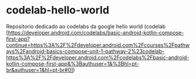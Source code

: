 # codelab-hello-world
Repositorio dedicado ao codelabs da google hello world 
(codelab [https://developer.android.com/codelabs/basic-android-kotlin-compose-first-app?continue=https%3A%2F%2Fdeveloper.android.com%2Fcourses%2Fpathways%2Fandroid-basics-compose-unit-1-pathway-2%23codelab-https%3A%2F%2Fdeveloper.android.com%2Fcodelabs%2Fbasic-android-kotlin-compose-first-app&%3Bauthuser=1&%3Bhl=pt-br&authuser=1&hl=pt-br#0])
